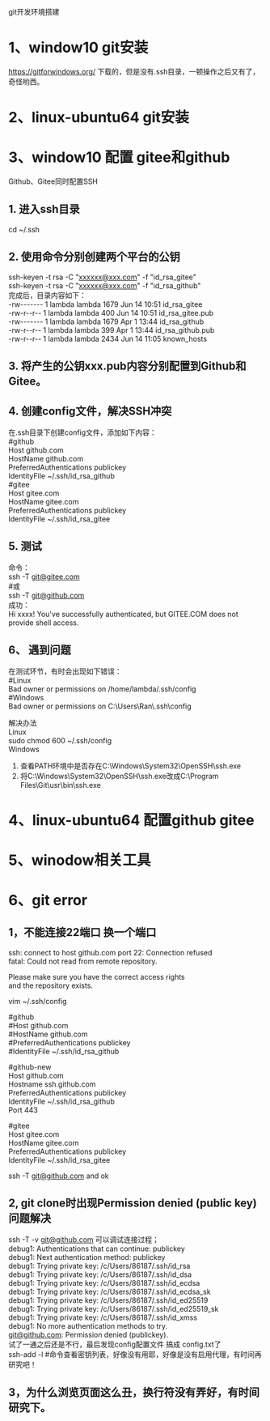git开发环境搭建

# 1、window10 git安装
https://gitforwindows.org/ 下载的，但是没有.ssh目录，一顿操作之后又有了，奇怪哟西。

# 2、linux-ubuntu64 git安装

# 3、window10 配置 gitee和github

Github、Gitee同时配置SSH
## 1. 进入ssh目录
cd ~/.ssh  
## 2. 使用命令分别创建两个平台的公钥
ssh-keyen -t rsa -C "xxxxxx@xxx.com" -f "id_rsa_gitee"  
ssh-keyen -t rsa -C "xxxxxx@xxx.com" -f "id_rsa_github"  
完成后，目录内容如下：  
-rw------- 1 lambda lambda 1679 Jun 14 10:51 id_rsa_gitee  
-rw-r--r-- 1 lambda lambda  400 Jun 14 10:51 id_rsa_gitee.pub  
-rw------- 1 lambda lambda 1679 Apr  1 13:44 id_rsa_github  
-rw-r--r-- 1 lambda lambda  399 Apr  1 13:44 id_rsa_github.pub  
-rw-r--r-- 1 lambda lambda 2434 Jun 14 11:05 known_hosts  
## 3. 将产生的公钥xxx.pub内容分别配置到Github和Gitee。
## 4. 创建config文件，解决SSH冲突
在.ssh目录下创建config文件，添加如下内容：  
#github  
Host github.com  
HostName github.com  
PreferredAuthentications publickey  
IdentityFile ~/.ssh/id_rsa_github  
#gitee  
Host gitee.com  
HostName gitee.com  
PreferredAuthentications publickey  
IdentityFile ~/.ssh/id_rsa_gitee  


## 5. 测试
命令：  
ssh -T git@gitee.com  
#或  
ssh -T git@github.com  
成功：  
Hi xxxx! You've successfully authenticated, but GITEE.COM does not provide shell access.  

## 6、 遇到问题
在测试环节，有时会出现如下错误：  
#Linux  
Bad owner or permissions on /home/lambda/.ssh/config  
#Windows  
Bad owner or permissions on C:\\Users\\Ran\\.ssh\\config  

解决办法  
Linux  
sudo chmod 600 ~/.ssh/config  
Windows  
1. 查看PATH环境中是否存在C:\Windows\System32\OpenSSH\ssh.exe   
2. 将C:\Windows\System32\OpenSSH\ssh.exe改成C:\Program Files\Git\usr\bin\ssh.exe  

# 4、linux-ubuntu64 配置github gitee


# 5、winodow相关工具

# 6、git error
## 1，不能连接22端口 换一个端口
ssh: connect to host github.com port 22: Connection refused  
fatal: Could not read from remote repository.  
  
Please make sure you have the correct access rights  
and the repository exists.  
  
vim ~/.ssh/config  

#github  
#Host github.com  
#HostName github.com  
#PreferredAuthentications publickey  
#IdentityFile ~/.ssh/id_rsa_github  
  
#github-new  
Host github.com  
Hostname ssh.github.com  
PreferredAuthentications publickey  
IdentityFile ~/.ssh/id_rsa_github  
Port 443  

#gitee  
Host gitee.com  
HostName gitee.com  
PreferredAuthentications publickey  
IdentityFile ~/.ssh/id_rsa_gitee  
  
ssh -T git@github.com and ok  
  
## 2, git clone时出现Permission denied (public key)问题解决
ssh -T -v git@github.com 可以调试连接过程；   
debug1: Authentications that can continue: publickey  
debug1: Next authentication method: publickey  
debug1: Trying private key: /c/Users/86187/.ssh/id_rsa  
debug1: Trying private key: /c/Users/86187/.ssh/id_dsa  
debug1: Trying private key: /c/Users/86187/.ssh/id_ecdsa  
debug1: Trying private key: /c/Users/86187/.ssh/id_ecdsa_sk  
debug1: Trying private key: /c/Users/86187/.ssh/id_ed25519  
debug1: Trying private key: /c/Users/86187/.ssh/id_ed25519_sk  
debug1: Trying private key: /c/Users/86187/.ssh/id_xmss  
debug1: No more authentication methods to try.  
git@github.com: Permission denied (publickey).   
试了一通之后还是不行，最后发现config配置文件 搞成 config.txt了  
ssh-add -l #命令查看密钥列表，好像没有用耶，好像是没有启用代理，有时间再研究吧！  
  
## 3，为什么浏览页面这么丑，换行符没有弄好，有时间研究下。
